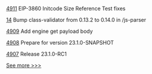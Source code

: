 
[4911](https://github.com/hyperledger/besu/pull/4911) EIP-3860 Initcode Size Reference Test fixes

[14](https://github.com/hyperledger-labs/mosaique-decentralized-workflows/pull/14) Bump class-validator from 0.13.2 to 0.14.0 in /js-parser

[4909](https://github.com/hyperledger/besu/pull/4909) Add engine get payload body

[4908](https://github.com/hyperledger/besu/pull/4908) Prepare for version 23.1.0-SNAPSHOT

[4907](https://github.com/hyperledger/besu/pull/4907) Release 23.1.0-RC1


[See more >>>](https://start-here.hyperledger.org/pull-requests)
